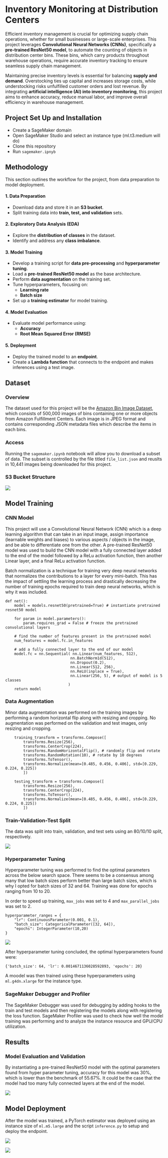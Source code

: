 # Inventory Monitoring at Distribution Centers
Efficient inventory management is crucial for optimizing supply chain operations, whether for small businesses or large-scale enterprises. This project leverages **Convolutional Neural Networks (CNNs)**, specifically a **pre-trained ResNet50 model**, to automate the counting of objects in distribution center bins. These bins, which carry products throughout warehouse operations, require accurate inventory tracking to ensure seamless supply chain management.

Maintaining precise inventory levels is essential for balancing **supply and demand**. Overstocking ties up capital and increases storage costs, while understocking risks unfulfilled customer orders and lost revenue. By integrating **artificial intelligence (AI) into inventory monitoring**, this project aims to enhance accuracy, reduce manual labor, and improve overall efficiency in warehouse management.


## Project Set Up and Installation
- Create a SageMaker domain
- Open SageMaker Studio and select an instance type (ml.t3.medium will do)
- Clone this repository
- Run `sagemaker.ipnyb`

## Methodology
This section outlines the workflow for the project, from data preparation to model deployment.

#### **1. Data Preparation**
- Download data and store it in an **S3 bucket**.
- Split training data into **train, test, and validation** sets.

#### **2. Exploratory Data Analysis (EDA)**
- Explore the **distribution of classes** in the dataset.
- Identify and address any **class imbalance**.

#### **3. Model Training**
- Develop a training script for **data pre-processing** and **hyperparameter tuning**.
- Load a **pre-trained ResNet50 model** as the base architecture.
- Perform **data augmentation** on the training set.
- Tune hyperparameters, focusing on:
  - **Learning rate**
  - **Batch size**
- Set up a **training estimator** for model training.

#### **4. Model Evaluation**
- Evaluate model performance using:
  - **Accuracy**
  - **Root Mean Squared Error (RMSE)**

#### **5. Deployment**
- Deploy the trained model to an **endpoint**.
- Create a **Lambda function** that connects to the endpoint and makes inferences using a test image.


## Dataset
### Overview
The dataset used for this project will be the [Amazon Bin Image Dataset](https://registry.opendata.aws/amazon-bin-imagery/), which consists of 500,000 images of bins containing one or more objects from Amazon Fulfillment Centers.  Each image is in JPEG format and contains corresponding JSON metadata files which describe the items in each bins.  

### Access
Running the `sagemaker.ipynb` notebook will allow you to download a subset of data.  The subset is controlled by the file titled `file_list.json` and reuslts in 10,441 images being downloaded for this project.

### S3 Bucket Structure
![](https://github.com/emoreno-hub/Inventory_Monitoring/blob/main/screenshots/S3_bucket.PNG)

## Model Training

### CNN Model
This project will use a Convolutional Neural Network (CNN) which is a deep learning algorithm that can take in an input image, assign importance (learnable weights and biases) to various aspects / objects in the image, and be able to differentiate one from the other.  A pre-trained ResNet50 model was used to build the CNN model with a fully connected layer added to the end of the model followed by a ReLu activation function, then another Linear layer, and a final ReLu activation function.

Batch normalization is a technique for training very deep neural networks that normalizes the contributions to a layer for every mini-batch. This has the impact of settling the learning process and drastically decreasing the number of training epochs required to train deep neural networks, which is why it was included.

```
def net():
    model = models.resnet50(pretrained=True) # instantiate pretrained resnet50 model
    
    for param in model.parameters():
        param.requires_grad = False # freeze the pretrained convolutional layers
    
    # find the number of features present in the pretrained model
    num_features = model.fc.in_features
    
    # add a fully connected layer to the end of our model
    model.fc = nn.Sequential( nn.Linear(num_features, 512),
                             nn.BatchNorm1d(512),
                             nn.Dropout(0.2),
                             nn.Linear(512, 256),
                             nn.ReLU(inplace = True),
                             nn.Linear(256, 5), # output of model is 5 classes
                            )
    return model
```


### Data Augmentation
Minor data augmentation was performed on the training images by performing a random horizontal flip along with resizing and cropping.  No augmentation was performed on the validation and test images, only resizing and cropping.

```
    training_transform = transforms.Compose([
        transforms.Resize(256),
        transforms.CenterCrop(224),
        transforms.RandomHorizontalFlip(), # randomly flip and rotate
        transforms.RandomRotation(10), # rotate by 10 degrees
        transforms.ToTensor(),
        transforms.Normalize(mean=[0.485, 0.456, 0.406], std=[0.229, 0.224, 0.225])
        ])
        
    testing_transform = transforms.Compose([
        transforms.Resize(256),
        transforms.CenterCrop(224),
        transforms.ToTensor(),
        transforms.Normalize(mean=[0.485, 0.456, 0.406], std=[0.229, 0.224, 0.225])
        ])
```

### Train-Validation-Test Split
The data was split into train, validation, and test sets using an 80/10/10 split, respectively.  

![](https://github.com/emoreno-hub/Inventory_Monitoring_Project/blob/main/screenshots/Dataset_image_distribution.png)

### Hyperparameter Tuning
Hyperparameter tuning was performed to find the optimal parameters across the below search space.  There seems to be a consensus among many that low batch sizes perform better than large batch sizes, which is why I opted for batch sizes of 32 and 64.  Training was done for epochs ranging from 10 to 20.

In order to speed up training, `max_jobs` was set to 4 and `max_parallel_jobs` was set to 2.

```
hyperparameter_ranges = {
    "lr": ContinuousParameter(0.001, 0.1),
    "batch_size": CategoricalParameter([32, 64]),
    "epochs": IntegerParameter(10,20)
}
```

![](https://github.com/emoreno-hub/Inventory_Monitoring_Project/blob/main/screenshots/Training_jobs.PNG)


After hyperparameter tuning concluded, the optimal hyperparameters found were:

```
{'batch_size': 64, 'lr': 0.0014671136028592893, 'epochs': 20}
```

A moodel was then trained using these hyperparameters using `ml.g4dn.xlarge` for the instance type.

### SageMaker Debugger and Profiler
The SageMaker Debugger was used for debugging by adding hooks to the train and test models and then registering the models along with registering the loss function. SageMaker Profiler was used to check how well the model training was performing and to analyze the instance resource and GPU/CPU utilization.

## Results
### Model Evaluation and Validation
By instantiating a pre-trained ResNet50 model with the optimal parameters found from hyper parameter tuning, accuracy for this model was 30%, which is lower than the benchmark of 55.67%.  It could be the case that the model had too many fully connected layers at the end of the model.

![](https://github.com/emoreno-hub/Inventory_Monitoring_Project/blob/main/screenshots/Model_performance.PNG)


## Model Deployment
After the model was trained, a PyTorch estimator was deployed using an instance size of `ml.m5.large` and the script `inference.py` to setup and deploy the endpoint.

![](https://github.com/emoreno-hub/Inventory_Monitoring_Project/blob/main/screenshots/Prediction.PNG)

![](https://github.com/emoreno-hub/Inventory_Monitoring_Project/blob/main/screenshots/Endpoint.PNG)
